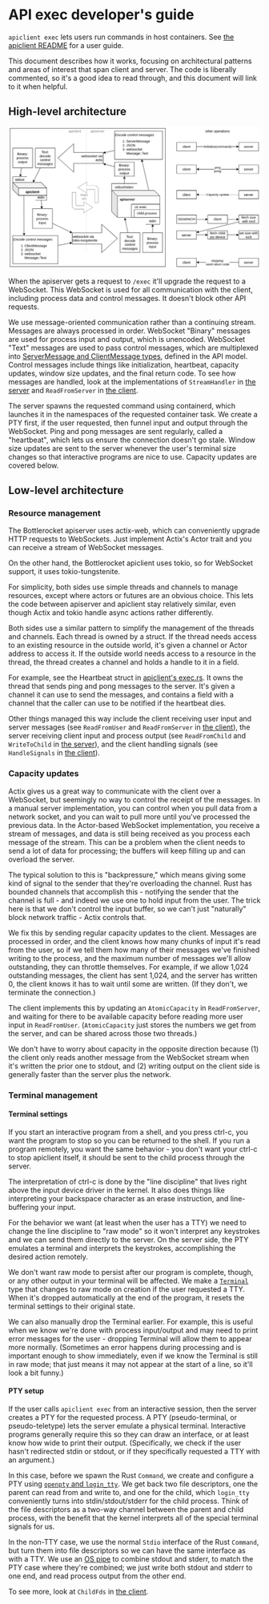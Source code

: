 # API exec developer's guide

`apiclient exec` lets users run commands in host containers.
See [the apiclient README](apiclient/README.md#exec-mode) for a user guide.

This document describes how it works, focusing on architectural patterns and areas of interest that span client and server.
The code is liberally commented, so it's a good idea to read through, and this document will link to it when helpful.

## High-level architecture

![API exec architecture diagram](api-exec.png)

When the apiserver gets a request to `/exec` it'll upgrade the request to a WebSocket.
This WebSocket is used for all communication with the client, including process data and control messages.
It doesn't block other API requests.

We use message-oriented communication rather than a continuing stream.
Messages are always processed in order.
WebSocket "Binary" messages are used for process input and output, which is unencoded.
WebSocket "Text" messages are used to pass control messages, which are multiplexed into [ServerMessage and ClientMessage types](https://github.com/bottlerocket-os/bottlerocket/blob/develop/sources/models/src/exec.rs), defined in the API model.
Control messages include things like initialization, heartbeat, capacity updates, window size updates, and the final return code.
To see how messages are handled, look at the implementations of `StreamHandler` in [the server](https://github.com/bottlerocket-os/bottlerocket/blob/develop/sources/api/apiserver/src/server/exec.rs) and `ReadFromServer` in [the client](https://github.com/bottlerocket-os/bottlerocket/blob/develop/sources/api/apiclient/src/exec.rs).

The server spawns the requested command using containerd, which launches it in the namespaces of the requested container task.
We create a PTY first, if the user requested, then funnel input and output through the WebSocket.
Ping and pong messages are sent regularly, called a "heartbeat", which lets us ensure the connection doesn't go stale.
Window size updates are sent to the server whenever the user's terminal size changes so that interactive programs are nice to use.
Capacity updates are covered below.

## Low-level architecture

### Resource management

The Bottlerocket apiserver uses actix-web, which can conveniently upgrade HTTP requests to WebSockets.
Just implement Actix's Actor trait and you can receive a stream of WebSocket messages.

On the other hand, the Bottlerocket apiclient uses tokio, so for WebSocket support, it uses tokio-tungstenite.

For simplicity, both sides use simple threads and channels to manage resources, except where actors or futures are an obvious choice.
This lets the code between apiserver and apiclient stay relatively similar, even though Actix and tokio handle async actions rather differently.

Both sides use a similar pattern to simplify the management of the threads and channels.
Each thread is owned by a struct.
If the thread needs access to an existing resource in the outside world, it's given a channel or Actor address to access it.
If the outside world needs access to a resource in the thread, the thread creates a channel and holds a handle to it in a field.

For example, see the Heartbeat struct in [apiclient's exec.rs](https://github.com/bottlerocket-os/bottlerocket/blob/develop/sources/api/apiclient/src/exec.rs).
It owns the thread that sends ping and pong messages to the server.
It's given a channel it can use to send the messages, and contains a field with a channel that the caller can use to be notified if the heartbeat dies.

Other things managed this way include the client receiving user input and server messages (see `ReadFromUser` and `ReadFromServer` in [the client](https://github.com/bottlerocket-os/bottlerocket/blob/develop/sources/api/apiclient/src/exec.rs)), the server receiving client input and process output (see `ReadFromChild` and `WriteToChild` in [the server](https://github.com/bottlerocket-os/bottlerocket/blob/develop/sources/api/apiserver/src/server/exec/child.rs)), and the client handling signals (see `HandleSignals` in [the client](https://github.com/bottlerocket-os/bottlerocket/blob/develop/sources/api/apiclient/src/exec.rs)).

### Capacity updates

Actix gives us a great way to communicate with the client over a WebSocket, but seemingly no way to control the receipt of the messages.
In a manual server implementation, you can control when you pull data from a network socket, and you can wait to pull more until you've processed the previous data.
In the Actor-based WebSocket implementation, you receive a stream of messages, and data is still being received as you process each message of the stream.
This can be a problem when the client needs to send a lot of data for processing; the buffers will keep filling up and can overload the server.

The typical solution to this is "backpressure," which means giving some kind of signal to the sender that they're overloading the channel.
Rust has bounded channels that accomplish this - notifying the sender that the channel is full - and indeed we use one to hold input from the user.
The trick here is that we don't control the input buffer, so we can't just "naturally" block network traffic - Actix controls that.

We fix this by sending regular capacity updates to the client.
Messages are processed in order, and the client knows how many chunks of input it's read from the user, so if we tell them how many of their messages we've finished writing to the process, and the maximum number of messages we'll allow outstanding, they can throttle themselves.
For example, if we allow 1,024 outstanding messages, the client has sent 1,024, and the server has written 0, the client knows it has to wait until some are written.
(If they don't, we terminate the connection.)

The client implements this by updating an `AtomicCapacity` in `ReadFromServer`, and waiting for there to be available capacity before reading more user input in `ReadFromUser`.
(`AtomicCapacity` just stores the numbers we get from the server, and can be shared across those two threads.)

We don't have to worry about capacity in the opposite direction because (1) the client only reads another message from the WebSocket stream when it's written the prior one to stdout, and (2) writing output on the client side is generally faster than the server plus the network.

### Terminal management

#### Terminal settings

If you start an interactive program from a shell, and you press ctrl-c, you want the program to stop so you can be returned to the shell.
If you run a program remotely, you want the same behavior - you don't want your ctrl-c to stop apiclient itself, it should be sent to the child process through the server.

The interpretation of ctrl-c is done by the "line discipline" that lives right above the input device driver in the kernel.
It also does things like interpreting your backspace character as an erase instruction, and line-buffering your input.

For the behavior we want (at least when the user has a TTY) we need to change the line discipline to "raw mode" so it won't interpret any keystrokes and we can send them directly to the server.
On the server side, the PTY emulates a terminal and interprets the keystrokes, accomplishing the desired action remotely.

We don't want raw mode to persist after our program is complete, though, or any other output in your terminal will be affected.
We make a [`Terminal`](https://github.com/bottlerocket-os/bottlerocket/blob/develop/sources/api/apiclient/src/exec/terminal.rs) type that changes to raw mode on creation if the user requested a TTY.
When it's dropped automatically at the end of the program, it resets the terminal settings to their original state.

We can also manually drop the Terminal earlier.
For example, this is useful when we know we're done with process input/output and may need to print error messages for the user - dropping Terminal will allow them to appear more normally.
(Sometimes an error happens during processing and is important enough to show immediately, even if we know the Terminal is still in raw mode; that just means it may not appear at the start of a line, so it'll look a bit funny.)

#### PTY setup

If the user calls `apiclient exec` from an interactive session, then the server creates a PTY for the requested process.
A PTY (pseudo-terminal, or pseudo-teletype) lets the server emulate a physical terminal.
Interactive programs generally require this so they can draw an interface, or at least know how wide to print their output.
(Specifically, we check if the user hasn't redirected stdin or stdout, or if they specifically requested a TTY with an argument.)

In this case, before we spawn the Rust `Command`, we create and configure a PTY using [`openpty` and `login_tty`](https://man7.org/linux/man-pages/man3/openpty.3.html).
We get back two file descriptors, one the parent can read from and write to, and one for the child, which `login_tty` conveniently turns into stdin/stdout/stderr for the child process.
Think of the file descriptors as a two-way channel between the parent and child process, with the benefit that the kernel interprets all of the special terminal signals for us.

In the non-TTY case, we use the normal `Stdio` interface of the Rust `Command`, but turn them into file descriptors so we can have the same interface as with a TTY.
We use an [OS pipe](https://man7.org/linux/man-pages/man2/pipe.2.html) to combine stdout and stderr, to match the PTY case where they're combined; we just write both stdout and stderr to one end, and read process output from the other end.

To see more, look at `ChildFds` in [the client](https://github.com/bottlerocket-os/bottlerocket/blob/develop/sources/api/apiclient/src/exec.rs).
